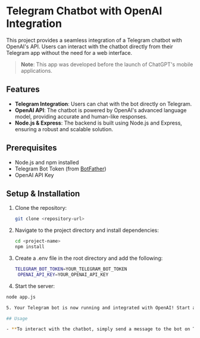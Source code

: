 # Telegram Chatbot with OpenAI Integration

This project provides a seamless integration of a Telegram chatbot with OpenAI's API. Users can interact with the chatbot directly from their Telegram app without the need for a web interface.

> **Note**: This app was developed before the launch of ChatGPT's mobile applications.

## Features

- **Telegram Integration**: Users can chat with the bot directly on Telegram.
- **OpenAI API**: The chatbot is powered by OpenAI's advanced language model, providing accurate and human-like responses.
- **Node.js & Express**: The backend is built using Node.js and Express, ensuring a robust and scalable solution.

## Prerequisites

- Node.js and npm installed
- Telegram Bot Token (from [BotFather](https://core.telegram.org/bots#botfather))
- OpenAI API Key

## Setup & Installation

1. Clone the repository:
   ```bash
   git clone <repository-url>

2. Navigate to the project directory and install dependencies:
   ```bash
   cd <project-name>
   npm install

3. Create a .env file in the root directory and add the following:
   ```bash
   TELEGRAM_BOT_TOKEN=YOUR_TELEGRAM_BOT_TOKEN
    OPENAI_API_KEY=YOUR_OPENAI_API_KEY

4. Start the server:
```bash
node app.js

5. Your Telegram bot is now running and integrated with OpenAI! Start a conversation with your bot on Telegram.

## Usage

- **To interact with the chatbot, simply send a message to the bot on Telegram. The bot will process your message and respond using OpenAI's language model**.

